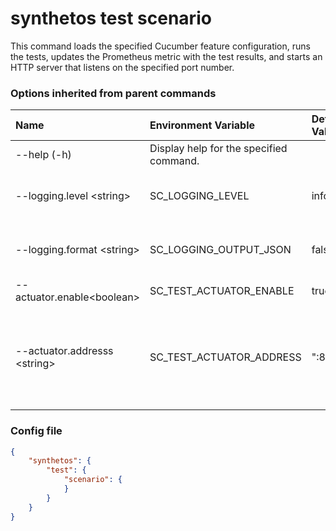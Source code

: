 # synthetos test scenario

This command loads the specified Cucumber feature configuration, runs the tests, updates the Prometheus metric with the test results, and starts an HTTP server that listens on the specified port number.

### Options inherited from parent commands

| Name                       | Environment Variable | Default Value | Description |
| :--------------------------| :--------------------| :-------------| :-----------|
| --help (-h)                | Display help for the specified command. |
| --logging.level \<string>  | SC\_LOGGING\_LEVEL | info | Set the logging level (debug|info|warn|error|fatal) | 
| --logging.format \<string> | SC\_LOGGING\_OUTPUT_JSON | false | If set the log output is formatted as a JSON |
| --actuator.enable\<boolean> | SC\_TEST\_ACTUATOR\_ENABLE | true | Enable actuator?  |
| --actuator.addresss \<string> | SC\_TEST\_ACTUATOR\_ADDRESS | ":8081" | Actuator address on which the HTTP server will listen for health probes. |

### Config file

```json
{
    "synthetos": {
        "test": {
            "scenario": {
            }
        }
    }
}
```